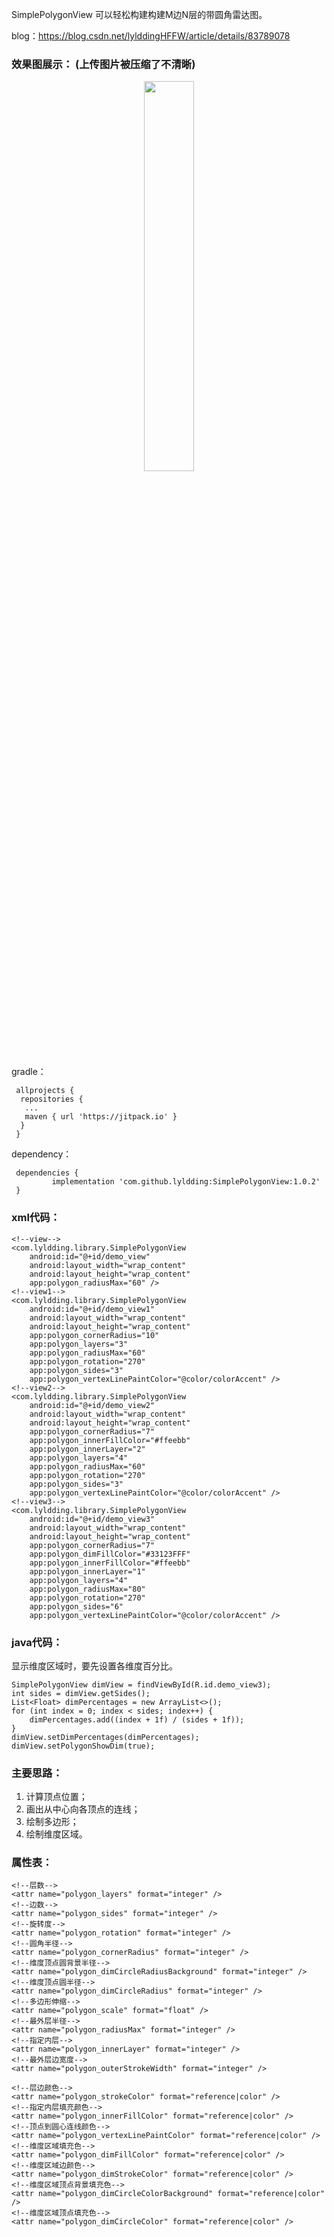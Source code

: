 
SimplePolygonView 可以轻松构建构建M边N层的带圆角雷达图。

blog：https://blog.csdn.net/lylddingHFFW/article/details/83789078


### 效果图展示： (上传图片被压缩了不清晰)

<div align="center">
<img src="https://img-blog.csdnimg.cn/201811061606340.png?x-oss-process=image/watermark,type_ZmFuZ3poZW5naGVpdGk,shadow_10,text_aHR0cHM6Ly9ibG9nLmNzZG4ubmV0L2x5bGRkaW5nSEZGVw==,size_16,color_FFFFFF,t_70"  width ="40%" />
</div>

gradle：

```
 allprojects {
  repositories {
   ...
   maven { url 'https://jitpack.io' }
  }
 }
 ```
 
dependency：

```
 dependencies {
         implementation 'com.github.lyldding:SimplePolygonView:1.0.2'
 }

```


### xml代码：

```
<!--view-->
<com.lyldding.library.SimplePolygonView
    android:id="@+id/demo_view"
    android:layout_width="wrap_content"
    android:layout_height="wrap_content"
    app:polygon_radiusMax="60" />
<!--view1-->
<com.lyldding.library.SimplePolygonView
    android:id="@+id/demo_view1"
    android:layout_width="wrap_content"
    android:layout_height="wrap_content"
    app:polygon_cornerRadius="10"
    app:polygon_layers="3"
    app:polygon_radiusMax="60"
    app:polygon_rotation="270"
    app:polygon_sides="3"
    app:polygon_vertexLinePaintColor="@color/colorAccent" />
<!--view2-->
<com.lyldding.library.SimplePolygonView
    android:id="@+id/demo_view2"
    android:layout_width="wrap_content"
    android:layout_height="wrap_content"
    app:polygon_cornerRadius="7"
    app:polygon_innerFillColor="#ffeebb"
    app:polygon_innerLayer="2"
    app:polygon_layers="4"
    app:polygon_radiusMax="60"
    app:polygon_rotation="270"
    app:polygon_sides="3"
    app:polygon_vertexLinePaintColor="@color/colorAccent" />
<!--view3-->
<com.lyldding.library.SimplePolygonView
    android:id="@+id/demo_view3"
    android:layout_width="wrap_content"
    android:layout_height="wrap_content"
    app:polygon_cornerRadius="7"
    app:polygon_dimFillColor="#33123FFF"
    app:polygon_innerFillColor="#ffeebb"
    app:polygon_innerLayer="1"
    app:polygon_layers="4"
    app:polygon_radiusMax="80"
    app:polygon_rotation="270"
    app:polygon_sides="6"
    app:polygon_vertexLinePaintColor="@color/colorAccent" />

```

### java代码：

显示维度区域时，要先设置各维度百分比。

```
SimplePolygonView dimView = findViewById(R.id.demo_view3);
int sides = dimView.getSides();
List<Float> dimPercentages = new ArrayList<>();
for (int index = 0; index < sides; index++) {
    dimPercentages.add((index + 1f) / (sides + 1f));
}
dimView.setDimPercentages(dimPercentages);
dimView.setPolygonShowDim(true);
```

### 主要思路：

 1. 计算顶点位置；
 2. 画出从中心向各顶点的连线；
 3. 绘制多边形；
 4. 绘制维度区域。

### 属性表：

```
<!--层数-->
<attr name="polygon_layers" format="integer" />
<!--边数-->
<attr name="polygon_sides" format="integer" />
<!--旋转度-->
<attr name="polygon_rotation" format="integer" />
<!--圆角半径-->
<attr name="polygon_cornerRadius" format="integer" />
<!--维度顶点圆背景半径-->
<attr name="polygon_dimCircleRadiusBackground" format="integer" />
<!--维度顶点圆半径-->
<attr name="polygon_dimCircleRadius" format="integer" />
<!--多边形伸缩-->
<attr name="polygon_scale" format="float" />
<!--最外层半径-->
<attr name="polygon_radiusMax" format="integer" />
<!--指定内层-->
<attr name="polygon_innerLayer" format="integer" />
<!--最外层边宽度-->
<attr name="polygon_outerStrokeWidth" format="integer" />

<!--层边颜色-->
<attr name="polygon_strokeColor" format="reference|color" />
<!--指定内层填充颜色-->
<attr name="polygon_innerFillColor" format="reference|color" />
<!--顶点到圆心连线颜色-->
<attr name="polygon_vertexLinePaintColor" format="reference|color" />
<!--维度区域填充色-->
<attr name="polygon_dimFillColor" format="reference|color" />
<!--维度区域边颜色-->
<attr name="polygon_dimStrokeColor" format="reference|color" />
<!--维度区域顶点背景填充色-->
<attr name="polygon_dimCircleColorBackground" format="reference|color" />
<!--维度区域顶点填充色-->
<attr name="polygon_dimCircleColor" format="reference|color" />
```

